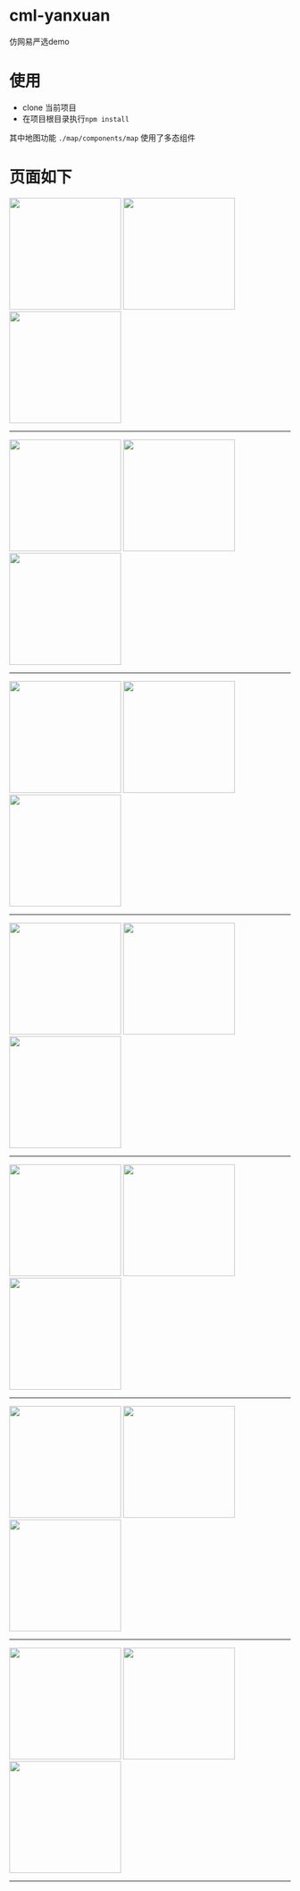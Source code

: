# cml-yanxuan
仿网易严选demo

# 使用

- clone 当前项目
- 在项目根目录执行`npm install`

其中地图功能 `./map/components/map` 使用了多态组件

# 页面如下


<img src="./preview/web-1.jpg" width="200px"/>
<img src="./preview/wx-1.jpg" width="200px"/>
<img src="./preview/weex-1.jpg" width="200px"/>

---

<img src="./preview/web-2.jpg" width="200px"/>
<img src="./preview/wx-2.jpg" width="200px"/>
<img src="./preview/weex-2.jpg" width="200px"/>

---

<img src="./preview/web-3.jpg" width="200px"/>
<img src="./preview/wx-3.jpg" width="200px"/>
<img src="./preview/weex-3.jpg" width="200px"/>

---

<img src="./preview/web-4.jpg" width="200px"/>
<img src="./preview/wx-4.jpg" width="200px"/>
<img src="./preview/weex-4.jpg" width="200px"/>

---

<img src="./preview/web-5.jpg" width="200px"/>
<img src="./preview/wx-5.jpg" width="200px"/>
<img src="./preview/weex-5.jpg" width="200px"/>

---

<img src="./preview/web-6.jpeg" width="200px"/>
<img src="./preview/wx-6.jpg" width="200px"/>
<img src="./preview/weex-6.jpg" width="200px"/>

---

<img src="./preview/web-7.jpg" width="200px"/>
<img src="./preview/wx-7.jpg" width="200px"/>
<img src="./preview/weex-7.jpg" width="200px"/>

---

